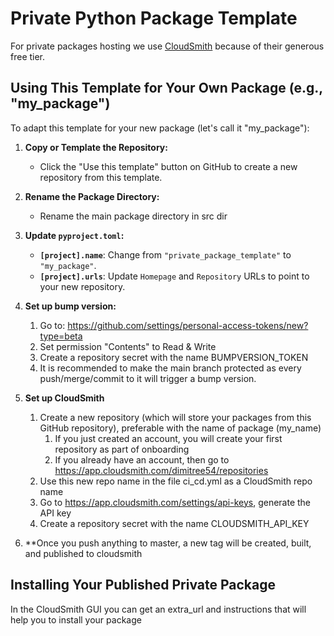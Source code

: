 # Private Python Package Template

For private packages hosting we use [CloudSmith](https://cloudsmith.com) because of their generous free tier.

## Using This Template for Your Own Package (e.g., "my_package")

To adapt this template for your new package (let's call it "my_package"):

1.  **Copy or Template the Repository:**
    *   Click the "Use this template" button on GitHub to create a new repository from this template.

2.  **Rename the Package Directory:**
    *   Rename the main package directory in src dir

3.  **Update `pyproject.toml`:**
    *   **`[project].name`**: Change from `"private_package_template"` to `"my_package"`.
    *   **`[project].urls`**: Update `Homepage` and `Repository` URLs to point to your new repository.

4.  **Set up bump version:**
	1.	Go to: https://github.com/settings/personal-access-tokens/new?type=beta
    2.	Set permission "Contents" to Read & Write
    3.  Create a repository secret with the name BUMPVERSION_TOKEN
    4.  It is recommended to make the main branch protected as every push/merge/commit to it will trigger a bump version.

5.  **Set up CloudSmith**
    1. Create a new repository (which will store your packages from this GitHub repository), preferable with the name of package (my_name)
       1. If you just created an account, you will create your first repository as part of onboarding
       2. If you already have an account, then go to https://app.cloudsmith.com/dimitree54/repositories
    2. Use this new repo name in the file ci_cd.yml as a CloudSmith repo name
    3. Go to https://app.cloudsmith.com/settings/api-keys, generate the API key 
    4. Create a repository secret with the name CLOUDSMITH_API_KEY

6.  **Once you push anything to master, a new tag will be created, built, and published to cloudsmith


## Installing Your Published Private Package

In the CloudSmith GUI you can get an extra_url and instructions that will help you to install your package
